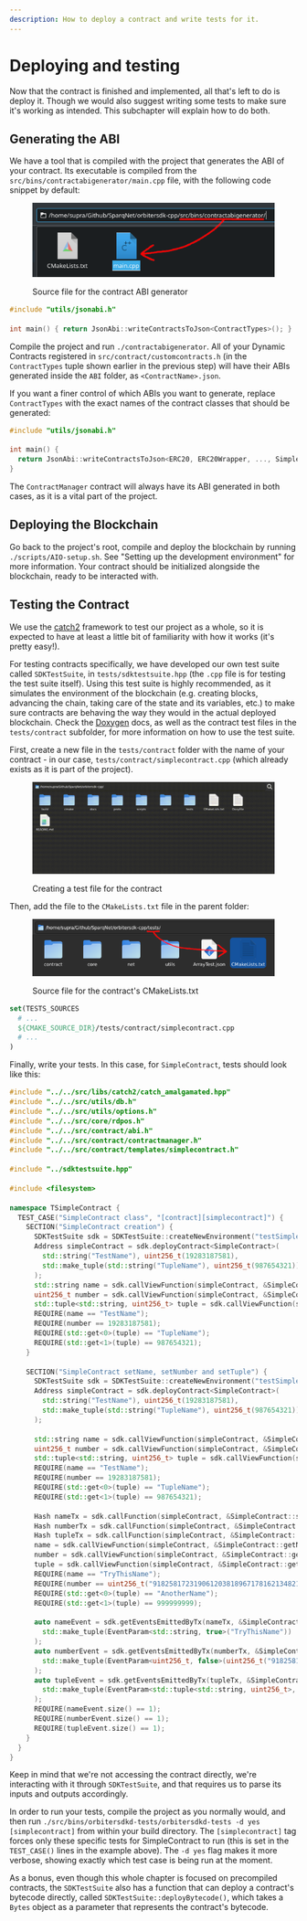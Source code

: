 ```yaml
---
description: How to deploy a contract and write tests for it.
---
```


# Deploying and testing

Now that the contract is finished and implemented, all that's left to do is deploy it. Though we would also suggest writing some tests to make sure it's working as intended. This subchapter will explain how to do both.

## Generating the ABI

We have a tool that is compiled with the project that generates the ABI of your contract. Its executable is compiled from the `src/bins/contractabigenerator/main.cpp` file, with the following code snippet by default:

<figure><img src="../../.gitbook/assets/GenerateContractABI (1).png" alt=""><figcaption><p>Source file for the contract ABI generator</p></figcaption></figure>

```cpp
#include "utils/jsonabi.h"

int main() { return JsonAbi::writeContractsToJson<ContractTypes>(); }
```

Compile the project and run `./contractabigenerator`. All of your Dynamic Contracts registered in `src/contract/customcontracts.h` (in the `ContractTypes` tuple shown earlier in the previous step) will have their ABIs generated inside the `ABI` folder, as `<ContractName>.json`.

If you want a finer control of which ABIs you want to generate, replace `ContractTypes` with the exact names of the contract classes that should be generated:

```cpp
#include "utils/jsonabi.h"

int main() {
  return JsonAbi::writeContractsToJson<ERC20, ERC20Wrapper, ..., SimpleContract>();
}
```

The `ContractManager` contract will always have its ABI generated in both cases, as it is a vital part of the project.

## Deploying the Blockchain

Go back to the project's root, compile and deploy the blockchain by running `./scripts/AIO-setup.sh`. See "Setting up the development environment" for more information. Your contract should be initialized alongside the blockchain, ready to be interacted with.

## Testing the Contract

We use the [catch2](https://github.com/catchorg/Catch2) framework to test our project as a whole, so it is expected to have at least a little bit of familiarity with how it works (it's pretty easy!).

For testing contracts specifically, we have developed our own test suite called `SDKTestSuite`, in `tests/sdktestsuite.hpp` (the `.cpp` file is for testing the test suite itself). Using this test suite is highly recommended, as it simulates the environment of the blockchain (e.g. creating blocks, advancing the chain, taking care of the state and its variables, etc.) to make sure contracts are behaving the way they would in the actual deployed blockchain. Check the [Doxygen](https://doxygen.nl) docs, as well as the contract test files in the `tests/contract` subfolder, for more information on how to use the test suite.

First, create a new file in the `tests/contract` folder with the name of your contract - in our case, `tests/contract/simplecontract.cpp` (which already exists as it is part of the project).

<figure><img src="../../.gitbook/assets/CreateContractTestFile (1).gif" alt=""><figcaption><p>Creating a test file for the contract</p></figcaption></figure>

Then, add the file to the `CMakeLists.txt` file in the parent folder:

<figure><img src="../../.gitbook/assets/AddTestFileToCMake (1).png" alt=""><figcaption><p>Source file for the contract's CMakeLists.txt</p></figcaption></figure>

```cmake
set(TESTS_SOURCES
  # ...
  ${CMAKE_SOURCE_DIR}/tests/contract/simplecontract.cpp
  # ...
)
```

Finally, write your tests. In this case, for `SimpleContract`, tests should look like this:

```cpp
#include "../../src/libs/catch2/catch_amalgamated.hpp"
#include "../../src/utils/db.h"
#include "../../src/utils/options.h"
#include "../../src/core/rdpos.h"
#include "../../src/contract/abi.h"
#include "../../src/contract/contractmanager.h"
#include "../../src/contract/templates/simplecontract.h"

#include "../sdktestsuite.hpp"

#include <filesystem>

namespace TSimpleContract {
  TEST_CASE("SimpleContract class", "[contract][simplecontract]") {
    SECTION("SimpleContract creation") {
      SDKTestSuite sdk = SDKTestSuite::createNewEnvironment("testSimpleContractCreation");
      Address simpleContract = sdk.deployContract<SimpleContract>(
        std::string("TestName"), uint256_t(19283187581),
        std::make_tuple(std::string("TupleName"), uint256_t(987654321))
      );
      std::string name = sdk.callViewFunction(simpleContract, &SimpleContract::getName);
      uint256_t number = sdk.callViewFunction(simpleContract, &SimpleContract::getNumber);
      std::tuple<std::string, uint256_t> tuple = sdk.callViewFunction(simpleContract, &SimpleContract::getTuple);
      REQUIRE(name == "TestName");
      REQUIRE(number == 19283187581);
      REQUIRE(std::get<0>(tuple) == "TupleName");
      REQUIRE(std::get<1>(tuple) == 987654321);
    }

    SECTION("SimpleContract setName, setNumber and setTuple") {
      SDKTestSuite sdk = SDKTestSuite::createNewEnvironment("testSimpleContractSetNameNumberAndTuple");
      Address simpleContract = sdk.deployContract<SimpleContract>(
        std::string("TestName"), uint256_t(19283187581),
        std::make_tuple(std::string("TupleName"), uint256_t(987654321))
      );

      std::string name = sdk.callViewFunction(simpleContract, &SimpleContract::getName);
      uint256_t number = sdk.callViewFunction(simpleContract, &SimpleContract::getNumber);
      std::tuple<std::string, uint256_t> tuple = sdk.callViewFunction(simpleContract, &SimpleContract::getTuple);
      REQUIRE(name == "TestName");
      REQUIRE(number == 19283187581);
      REQUIRE(std::get<0>(tuple) == "TupleName");
      REQUIRE(std::get<1>(tuple) == 987654321);

      Hash nameTx = sdk.callFunction(simpleContract, &SimpleContract::setName, std::string("TryThisName"));
      Hash numberTx = sdk.callFunction(simpleContract, &SimpleContract::setNumber, uint256_t("918258172319061203818967178162134821351"));
      Hash tupleTx = sdk.callFunction(simpleContract, &SimpleContract::setTuple, std::make_tuple(std::string("AnotherName"), uint256_t(999999999)));
      name = sdk.callViewFunction(simpleContract, &SimpleContract::getName);
      number = sdk.callViewFunction(simpleContract, &SimpleContract::getNumber);
      tuple = sdk.callViewFunction(simpleContract, &SimpleContract::getTuple);
      REQUIRE(name == "TryThisName");
      REQUIRE(number == uint256_t("918258172319061203818967178162134821351"));
      REQUIRE(std::get<0>(tuple) == "AnotherName");
      REQUIRE(std::get<1>(tuple) == 999999999);

      auto nameEvent = sdk.getEventsEmittedByTx(nameTx, &SimpleContract::nameChanged,
        std::make_tuple(EventParam<std::string, true>("TryThisName"))
      );
      auto numberEvent = sdk.getEventsEmittedByTx(numberTx, &SimpleContract::numberChanged,
        std::make_tuple(EventParam<uint256_t, false>(uint256_t("918258172319061203818967178162134821351")))
      );
      auto tupleEvent = sdk.getEventsEmittedByTx(tupleTx, &SimpleContract::tupleChanged,
        std::make_tuple(EventParam<std::tuple<std::string, uint256_t>, true>(std::make_tuple("AnotherName", uint256_t(999999999))))
      );
      REQUIRE(nameEvent.size() == 1);
      REQUIRE(numberEvent.size() == 1);
      REQUIRE(tupleEvent.size() == 1);
    }
  }
}
```

Keep in mind that we're not accessing the contract directly, we're interacting with it through `SDKTestSuite`, and that requires us to parse its inputs and outputs accordingly.

In order to run your tests, compile the project as you normally would, and then run `./src/bins/orbitersdkd-tests/orbitersdkd-tests -d yes [simplecontract]` from within your build directory. The `[simplecontract]` tag forces only these specific tests for SimpleContract to run (this is set in the `TEST_CASE()` lines in the example above). The `-d yes` flag makes it more verbose, showing exactly which test case is being run at the moment.

As a bonus, even though this whole chapter is focused on precompiled contracts, the `SDKTestSuite` also has a function that can deploy a contract's bytecode directly, called `SDKTestSuite::deployBytecode()`, which takes a `Bytes` object as a parameter that represents the contract's bytecode.

